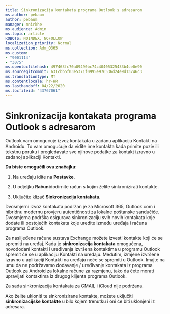 ```yaml
---
title: Sinkronizacija kontakata programa Outlook s adresarom
ms.author: pebaum
author: pebaum
manager: mnirkhe
ms.audience: Admin
ms.topic: article
ROBOTS: NOINDEX, NOFOLLOW
localization_priority: Normal
ms.collection: Adm_O365
ms.custom:
- "9001114"
- "3075"
ms.openlocfilehash: 497463fc70a09490bc74c40405325433b4ce0e90
ms.sourcegitcommit: 631cbb5f03e5371f0995e976536d24e9d13746c3
ms.translationtype: MT
ms.contentlocale: hr-HR
ms.lasthandoff: 04/22/2020
ms.locfileid: "43767061"
---
```

# <a name="sync-my-outlook-contacts-to-my-address-book"></a>Sinkronizacija kontakata programa Outlook s adresarom

Outlook vam omogućuje izvoz kontakata u zadanu aplikaciju Kontakti na Androidu. To vam omogućuje da vidite ime kontakta kada primite poziv ili tekstnu poruku i pregledavate sve njihove podatke za kontakt izravno u zadanoj aplikaciji Kontakti.
 
**Da biste omogućili ovu značajku:**
 
1. Na uređaju idite na **Postavke**.

2. U odjeljku **Računi**dodirnite račun s kojim želite sinkronizirati kontakte.

3. Uključite klizač **Sinkronizacija kontakata.**
 
Dvosmjerni izvoz kontakata podržan je za Microsoft 365, Outlook.com i hibridnu modernu provjeru autentičnosti za lokalne poštanske sandučiće. Dvosmjerna podrška osigurava sinkronizaciju svih novih kontakata koje dodate ili postojećih kontakata koje uredite između uređaja i računa programa Outlook.
 
Za naslijeđene račune sustava Exchange možete izvesti kontakte koji će se spremiti na uređaj. Kada je **sinkronizacija kontakata** omogućena, novododani kontakti i uređivanja izvršena kontaktima u programu Outlook spremit će se u aplikaciju Kontakti na uređaju. Međutim, izmjene izvršene izravno u aplikaciji Kontakti na uređaju neće se spremiti u Outlook. Imajte na umu da ne podržavamo dodavanje / uređivanje kontakata iz programa Outlook za Android za lokalne račune za razmjenu, tako da ćete morati upravljati kontaktima iz drugog klijenta programa Outlook.
 
Za sada sinkronizacija kontakata za GMAIL i iCloud nije podržana.
 
Ako želite ukloniti te sinkronizirane kontakte, možete uključiti **sinkronizacijske kontakte** u bilo kojem trenutku i oni će biti uklonjeni iz adresara.

